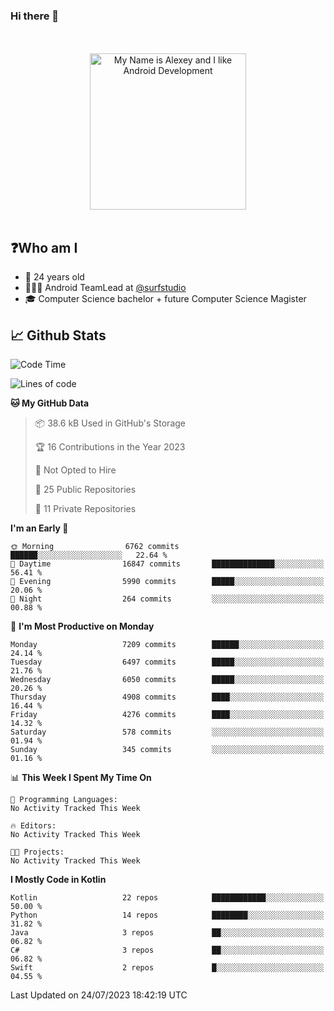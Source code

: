 ### Hi there 👋

<!-- [![Alex's GitHub stats](https://github-readme-stats.vercel.app/api?username=blessedbyjobs)](https://github.com/anuraghazra/github-readme-stats) -->

<!--
**blessedbyjobs/blessedbyjobs** is a ✨ _special_ ✨ repository because its `README.md` (this file) appears on your GitHub profile.


Here are some ideas to get you started:

- 🔭 I’m currently working on ...
- 🌱 I’m currently learning ...
- 👯 I’m looking to collaborate on ...
- 🤔 I’m looking for help with ...
- 💬 Ask me about ...
- 📫 How to reach me: ...
- 😄 Pronouns: ...
- ⚡ Fun fact: ...
-->

<div align="center">
  <br />
  <br />
  <img height="250" alt="My Name is Alexey and I like Android Development" src="images/maxwell_cat.gif" />
  <br />
  <br />

</div>

## ❓Who am I

- 🤵 24 years old
- 👨🏼‍💻 Android TeamLead at [@surfstudio](https://github.com/surfstudio)
- 🎓 Computer Science bachelor + future Computer Science Magister

## 📈 Github Stats

<!--START_SECTION:waka-->
![Code Time](http://img.shields.io/badge/Code%20Time-0%20secs-blue)

![Lines of code](https://img.shields.io/badge/From%20Hello%20World%20I%27ve%20Written-3.1%20million%20lines%20of%20code-blue)

**🐱 My GitHub Data** 

> 📦 38.6 kB Used in GitHub's Storage 
 > 
> 🏆 16 Contributions in the Year 2023
 > 
> 🚫 Not Opted to Hire
 > 
> 📜 25 Public Repositories 
 > 
> 🔑 11 Private Repositories 
 > 
**I'm an Early 🐤** 

```text
🌞 Morning                6762 commits        ██████░░░░░░░░░░░░░░░░░░░   22.64 % 
🌆 Daytime                16847 commits       ██████████████░░░░░░░░░░░   56.41 % 
🌃 Evening                5990 commits        █████░░░░░░░░░░░░░░░░░░░░   20.06 % 
🌙 Night                  264 commits         ░░░░░░░░░░░░░░░░░░░░░░░░░   00.88 % 
```
📅 **I'm Most Productive on Monday** 

```text
Monday                   7209 commits        ██████░░░░░░░░░░░░░░░░░░░   24.14 % 
Tuesday                  6497 commits        █████░░░░░░░░░░░░░░░░░░░░   21.76 % 
Wednesday                6050 commits        █████░░░░░░░░░░░░░░░░░░░░   20.26 % 
Thursday                 4908 commits        ████░░░░░░░░░░░░░░░░░░░░░   16.44 % 
Friday                   4276 commits        ████░░░░░░░░░░░░░░░░░░░░░   14.32 % 
Saturday                 578 commits         ░░░░░░░░░░░░░░░░░░░░░░░░░   01.94 % 
Sunday                   345 commits         ░░░░░░░░░░░░░░░░░░░░░░░░░   01.16 % 
```


📊 **This Week I Spent My Time On** 

```text
💬 Programming Languages: 
No Activity Tracked This Week

🔥 Editors: 
No Activity Tracked This Week

🐱‍💻 Projects: 
No Activity Tracked This Week
```

**I Mostly Code in Kotlin** 

```text
Kotlin                   22 repos            ████████████░░░░░░░░░░░░░   50.00 % 
Python                   14 repos            ████████░░░░░░░░░░░░░░░░░   31.82 % 
Java                     3 repos             ██░░░░░░░░░░░░░░░░░░░░░░░   06.82 % 
C#                       3 repos             ██░░░░░░░░░░░░░░░░░░░░░░░   06.82 % 
Swift                    2 repos             █░░░░░░░░░░░░░░░░░░░░░░░░   04.55 % 
```




 Last Updated on 24/07/2023 18:42:19 UTC
<!--END_SECTION:waka-->
